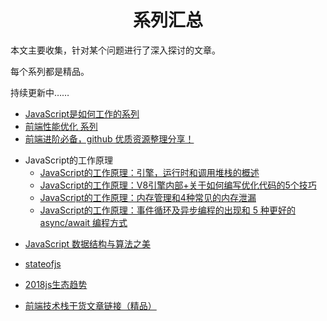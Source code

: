 <h1 align="center">系列汇总</h1>

本文主要收集，针对某个问题进行了深入探讨的文章。

每个系列都是精品。

持续更新中……


* [JavaScript是如何工作的系列](https://github.com/qq449245884/xiaozhi)
* [ 前端性能优化 系列](https://github.com/qq449245884/xiaozhi)
* [前端进阶必备，github 优质资源整理分享！](https://juejin.im/post/5d3edad9f265da03a652f133)

- JavaScript的工作原理
  * [JavaScript的工作原理：引擎，运行时和调用堆栈的概述](https://juejin.im/post/5bc86770e51d450e97054ac7)
  * [JavaScript的工作原理：V8引擎内部+关于如何编写优化代码的5个技巧](https://juejin.im/post/5bc98224f265da0af213a09a)
  * [JavaScript的工作原理：内存管理和4种常见的内存泄漏](https://juejin.im/post/5c1737876fb9a049c43d935c)
  * [JavaScript的工作原理：事件循环及异步编程的出现和 5 种更好的 async/await 编程方式](https://juejin.im/post/5c32b971f265da61407f1057)
 
* [JavaScript 数据结构与算法之美](https://github.com/biaochenxuying/blog)
* [stateofjs](https://stateofjs.com/)
* [2018js生态趋势](https://2018.stateofjs.com/cn/introduction/)

* [前端技术栈干货文章链接（精品）](https://zhuanlan.zhihu.com/p/76184208)
